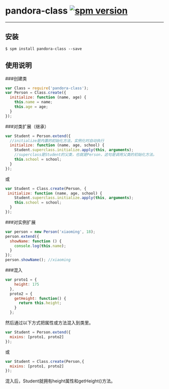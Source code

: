 # pandora-class [![spm version](http://127.0.0.1:3000/badge/pandora-class)](http://127.0.0.1:3000/package/pandora-class)

---



## 安装

```
$ spm install pandora-class --save
```

## 使用说明

###创建类
```js
var Class = require('pandora-class');
var Person = Class.create({
  initialize: function (name, age) {
    this.name = name;
    this.age = age;
  }
});

```
###对类扩展（继承）
```js
var Student = Person.extend({
  //initialize是内置的初始化方法，实例化时自动执行
  initialize: function (name, age, school) {
    Student.superclass.initialize.apply(this, arguments);
	//superclass是Student的父类，也就是Person，这句是调用父类的初始化方法。
    this.school = school;
  }
});

```  
或
```js
var Student = Class.create(Person, {
 initialize: function (name, age, school) {
    Student.superclass.initialize.apply(this, arguments);
    this.school = school;
  }
});

``` 
###对实例扩展  
```js
var person = new Person('xiaoming', 18);
person.extend({
  showName: function () {
    console.log(this.name);
  }
});
person.showName(); //xiaoming
``` 

###混入
```js
var proto1 = {
    height: 175
  },
  proto2 = {
    getHeight: function() {
      return this.height;
    }
  };
```
然后通过以下方式把属性或方法混入到类里。
```js
var Student = Person.extend({
  mixins: [proto1, proto2]
});
```
或
```js
var Student = Class.create(Person,{
  mixins: [proto1, proto2]
});
```
混入后，Student就拥有height属性和getHeight()方法。